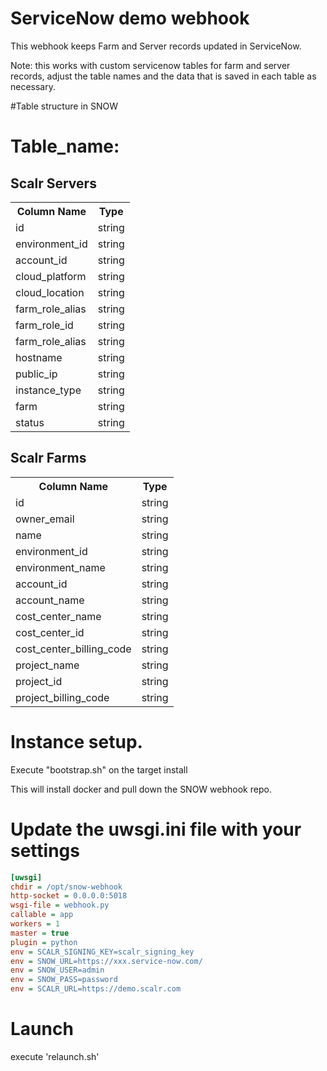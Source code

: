 # ServiceNow demo webhook

This webhook keeps Farm and Server records updated in ServiceNow.

Note: this works with custom servicenow tables for farm and server records, adjust the table names and the data that is saved in each table as necessary.

#Table structure in SNOW

# Table_name:
## Scalr Servers

<table>
  <tr>
    <th>Column Name</th>
    <th>Type</th>
  </tr>
  <tr>
    <td>
    id
    </td> 
    <td>
    string
    </td> 
  </tr>
    <tr>
    <td>
    environment_id
    </td> 
    <td>
    string
    </td> 
  </tr>
    <tr>
    <td>
    account_id
    </td> 
    <td>
    string
    </td> 
  </tr>
  <tr>
    <td>
     cloud_platform
    </td> 
    <td>
     string
    </td> 
  </tr>
  <tr>
    <td>
     cloud_location
    </td> 
    <td>
     string
    </td> 
  </tr> 
  <tr>
    <td>
     farm_role_alias
    </td> 
    <td>
     string
    </td> 
  </tr>
  <tr>
    <td>
     farm_role_id
    </td> 
    <td>
     string
    </td> 
  </tr>
  <tr>
    <td>
     farm_role_alias
    </td> 
    <td>
     string
    </td> 
  </tr>
  <tr>
    <td>
     hostname
    </td> 
    <td>
     string
    </td> 
  </tr>
  <tr>
    <td>
     public_ip
    </td> 
    <td>
     string
    </td> 
  </tr>
  <tr>
    <td>
     instance_type
    </td> 
    <td>
     string
    </td> 
  </tr>
  <tr>
    <td>
     farm
    </td> 
    <td>
     string
    </td> 
  </tr>
  <tr>
    <td>
     status
    </td> 
    <td>
     string
    </td> 
  </tr>
</table>


## Scalr Farms
<table>
  <tr>
    <th>Column Name</th>
    <th>Type</th>
  </tr>
  <tr>
    <td>
    id
    </td> 
    <td>
    string
    </td> 
  </tr>
    <tr>
    <td>
    owner_email
    </td> 
    <td>
    string
    </td> 
  </tr>
    <tr>
    <td>
    name
    </td> 
    <td>
    string
    </td> 
  </tr>
  <tr>
    <td>
     environment_id
    </td> 
    <td>
     string
    </td> 
  </tr>
  <tr>
    <td>
     environment_name
    </td> 
    <td>
     string
    </td> 
  </tr> 
  <tr>
    <td>
     account_id
    </td> 
    <td>
     string
    </td> 
  </tr>
  <tr>
    <td>
     account_name
    </td> 
    <td>
     string
    </td> 
  </tr>
  <tr>
    <td>
     cost_center_name
    </td> 
    <td>
     string
    </td> 
  </tr>
  <tr>
    <td>
     cost_center_id
    </td> 
    <td>
     string
    </td> 
  </tr>
  <tr>
    <td>
     cost_center_billing_code
    </td> 
    <td>
     string
    </td> 
  </tr>
  <tr>
    <td>
     project_name
    </td> 
    <td>
     string
    </td> 
  </tr>
  <tr>
    <td>
     project_id
    </td> 
    <td>
     string
    </td> 
  </tr>
  <tr>
    <td>
     project_billing_code
    </td> 
    <td>
     string
    </td> 
  </tr>
</table>





# Instance setup. 
Execute "bootstrap.sh" on the target install

This will install docker and pull down the SNOW webhook repo.

# Update the uwsgi.ini file with your settings

```ini
[uwsgi]
chdir = /opt/snow-webhook
http-socket = 0.0.0.0:5018
wsgi-file = webhook.py
callable = app
workers = 1
master = true
plugin = python
env = SCALR_SIGNING_KEY=scalr_signing_key
env = SNOW_URL=https://xxx.service-now.com/
env = SNOW_USER=admin
env = SNOW_PASS=password
env = SCALR_URL=https://demo.scalr.com
```

# Launch
execute 'relaunch.sh'





